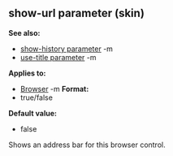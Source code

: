 ## show-url parameter (skin)
**See also:**
*   [show-history parameter](/ref/%7Bskin%7D/param/show-history.md) -m
*   [use-title parameter](/ref/%7Bskin%7D/param/use-title.md) -m
<!-- -->
**Applies to:**
*   [Browser](/ref/%7Bskin%7D/control/browser.md) -m<!-- -->
**Format:**
*   true/false
<!-- -->
**Default value:**
*   false


Shows an address bar for this browser control.